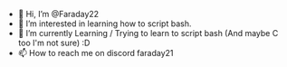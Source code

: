 - 👋 Hi, I’m @Faraday22
- 👀 I’m interested in learning how to script bash.
- 🌱 I’m currently Learning / Trying to learn to script bash (And maybe C too I'm not sure) :D
- 📫 How to reach me on discord faraday21
